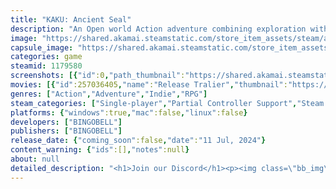 ```yaml
---
title: "KAKU: Ancient Seal"
description: "An Open world Action adventure combining exploration with puzzles and dynamic combat. Go on a journey across a sprawling continent as Kaku, a boy tasked to restore balance to the land. Brave the four elemental regions with the help of Piggy, his powerful companion and conquer their lords."
image: "https://shared.akamai.steamstatic.com/store_item_assets/steam/apps/1179580/header.jpg?t=1727434674"
capsule_image: "https://shared.akamai.steamstatic.com/store_item_assets/steam/apps/1179580/capsule_231x87.jpg?t=1727434674"
categories: game
steamid: 1179580
screenshots: [{"id":0,"path_thumbnail":"https://shared.akamai.steamstatic.com/store_item_assets/steam/apps/1179580/ss_c351dc82ac41a0485f8264117db48006c1a476af.600x338.jpg?t=1727434674","path_full":"https://shared.akamai.steamstatic.com/store_item_assets/steam/apps/1179580/ss_c351dc82ac41a0485f8264117db48006c1a476af.1920x1080.jpg?t=1727434674"},{"id":1,"path_thumbnail":"https://shared.akamai.steamstatic.com/store_item_assets/steam/apps/1179580/ss_a976334737d8780e22daa41de91e64ed32cd2851.600x338.jpg?t=1727434674","path_full":"https://shared.akamai.steamstatic.com/store_item_assets/steam/apps/1179580/ss_a976334737d8780e22daa41de91e64ed32cd2851.1920x1080.jpg?t=1727434674"},{"id":2,"path_thumbnail":"https://shared.akamai.steamstatic.com/store_item_assets/steam/apps/1179580/ss_c281c4cc7cc6723b136601451c196b065592c3ce.600x338.jpg?t=1727434674","path_full":"https://shared.akamai.steamstatic.com/store_item_assets/steam/apps/1179580/ss_c281c4cc7cc6723b136601451c196b065592c3ce.1920x1080.jpg?t=1727434674"},{"id":3,"path_thumbnail":"https://shared.akamai.steamstatic.com/store_item_assets/steam/apps/1179580/ss_9d3829556c0f1714eb4a9b782d5e04ff90f6ef62.600x338.jpg?t=1727434674","path_full":"https://shared.akamai.steamstatic.com/store_item_assets/steam/apps/1179580/ss_9d3829556c0f1714eb4a9b782d5e04ff90f6ef62.1920x1080.jpg?t=1727434674"},{"id":4,"path_thumbnail":"https://shared.akamai.steamstatic.com/store_item_assets/steam/apps/1179580/ss_2534eb9f411f1a6982e331582d32a683ad997134.600x338.jpg?t=1727434674","path_full":"https://shared.akamai.steamstatic.com/store_item_assets/steam/apps/1179580/ss_2534eb9f411f1a6982e331582d32a683ad997134.1920x1080.jpg?t=1727434674"},{"id":5,"path_thumbnail":"https://shared.akamai.steamstatic.com/store_item_assets/steam/apps/1179580/ss_c640fc0b1a5c5082a345296e293cda80d1f29b07.600x338.jpg?t=1727434674","path_full":"https://shared.akamai.steamstatic.com/store_item_assets/steam/apps/1179580/ss_c640fc0b1a5c5082a345296e293cda80d1f29b07.1920x1080.jpg?t=1727434674"},{"id":6,"path_thumbnail":"https://shared.akamai.steamstatic.com/store_item_assets/steam/apps/1179580/ss_416c2e7e07cf96c6116a1c1558a35f35558360a5.600x338.jpg?t=1727434674","path_full":"https://shared.akamai.steamstatic.com/store_item_assets/steam/apps/1179580/ss_416c2e7e07cf96c6116a1c1558a35f35558360a5.1920x1080.jpg?t=1727434674"},{"id":7,"path_thumbnail":"https://shared.akamai.steamstatic.com/store_item_assets/steam/apps/1179580/ss_9f63a1720b543416d05f232a242b671c15eec083.600x338.jpg?t=1727434674","path_full":"https://shared.akamai.steamstatic.com/store_item_assets/steam/apps/1179580/ss_9f63a1720b543416d05f232a242b671c15eec083.1920x1080.jpg?t=1727434674"},{"id":8,"path_thumbnail":"https://shared.akamai.steamstatic.com/store_item_assets/steam/apps/1179580/ss_ff49e1c27b6826d2af5f8a475625f16171ead42d.600x338.jpg?t=1727434674","path_full":"https://shared.akamai.steamstatic.com/store_item_assets/steam/apps/1179580/ss_ff49e1c27b6826d2af5f8a475625f16171ead42d.1920x1080.jpg?t=1727434674"},{"id":9,"path_thumbnail":"https://shared.akamai.steamstatic.com/store_item_assets/steam/apps/1179580/ss_21d65237b669490dd58f289eca4f741b1a10b8da.600x338.jpg?t=1727434674","path_full":"https://shared.akamai.steamstatic.com/store_item_assets/steam/apps/1179580/ss_21d65237b669490dd58f289eca4f741b1a10b8da.1920x1080.jpg?t=1727434674"},{"id":10,"path_thumbnail":"https://shared.akamai.steamstatic.com/store_item_assets/steam/apps/1179580/ss_683a8cf397980495f43a6ac0cd849a8c5db1a807.600x338.jpg?t=1727434674","path_full":"https://shared.akamai.steamstatic.com/store_item_assets/steam/apps/1179580/ss_683a8cf397980495f43a6ac0cd849a8c5db1a807.1920x1080.jpg?t=1727434674"},{"id":11,"path_thumbnail":"https://shared.akamai.steamstatic.com/store_item_assets/steam/apps/1179580/ss_175f8298a0060b33a8fc19f4e4e7c696ca347312.600x338.jpg?t=1727434674","path_full":"https://shared.akamai.steamstatic.com/store_item_assets/steam/apps/1179580/ss_175f8298a0060b33a8fc19f4e4e7c696ca347312.1920x1080.jpg?t=1727434674"},{"id":12,"path_thumbnail":"https://shared.akamai.steamstatic.com/store_item_assets/steam/apps/1179580/ss_71b623b87fdb26942b721c011e79f77135b5758f.600x338.jpg?t=1727434674","path_full":"https://shared.akamai.steamstatic.com/store_item_assets/steam/apps/1179580/ss_71b623b87fdb26942b721c011e79f77135b5758f.1920x1080.jpg?t=1727434674"},{"id":13,"path_thumbnail":"https://shared.akamai.steamstatic.com/store_item_assets/steam/apps/1179580/ss_b7b9420b3f1f976eca074573c04678c2cbb6cdfd.600x338.jpg?t=1727434674","path_full":"https://shared.akamai.steamstatic.com/store_item_assets/steam/apps/1179580/ss_b7b9420b3f1f976eca074573c04678c2cbb6cdfd.1920x1080.jpg?t=1727434674"}]
movies: [{"id":257036405,"name":"Release Tralier","thumbnail":"https://shared.akamai.steamstatic.com/store_item_assets/steam/apps/257036405/movie.293x165.jpg?t=1720749368","webm":{"480":"http://video.akamai.steamstatic.com/store_trailers/257036405/movie480_vp9.webm?t=1720749368","max":"http://video.akamai.steamstatic.com/store_trailers/257036405/movie_max_vp9.webm?t=1720749368"},"mp4":{"480":"http://video.akamai.steamstatic.com/store_trailers/257036405/movie480.mp4?t=1720749368","max":"http://video.akamai.steamstatic.com/store_trailers/257036405/movie_max.mp4?t=1720749368"},"highlight":true},{"id":257032204,"name":"Release Date Tralier","thumbnail":"https://shared.akamai.steamstatic.com/store_item_assets/steam/apps/257032204/movie.293x165.jpg?t=1718787037","webm":{"480":"http://video.akamai.steamstatic.com/store_trailers/257032204/movie480_vp9.webm?t=1718787037","max":"http://video.akamai.steamstatic.com/store_trailers/257032204/movie_max_vp9.webm?t=1718787037"},"mp4":{"480":"http://video.akamai.steamstatic.com/store_trailers/257032204/movie480.mp4?t=1718787037","max":"http://video.akamai.steamstatic.com/store_trailers/257032204/movie_max.mp4?t=1718787037"},"highlight":true}]
genres: ["Action","Adventure","Indie","RPG"]
steam_categories: ["Single-player","Partial Controller Support","Steam Cloud","Family Sharing"]
platforms: {"windows":true,"mac":false,"linux":false}
developers: ["BINGOBELL"]
publishers: ["BINGOBELL"]
release_date: {"coming_soon":false,"date":"11 Jul, 2024"}
content_warning: {"ids":[],"notes":null}
about: null
detailed_description: "<h1>Join our Discord</h1><p><img class=\"bb_img\" src=\"https://shared.akamai.steamstatic.com/store_item_assets/steam/apps/1179580/extras/discord.jpg?t=1727434674\" /></p><br><h1>About the Game</h1><strong><h2 class=\"bb_tag\">1.Craft your unique combat style.</h2></strong>*Unleash exciting combos and execute moves effortlessly.<br>*Tailor your combat style by exploring diverse skill branches to create your own style.<br>*Equip an array of equipment and pair them with Rune Stones for endless gameplay possibilities, and fun experiences.<br>*Master elemental pellets, strategically employing their effects to defeat enemies.<br><br><img class=\"bb_img\" src=\"https://shared.akamai.steamstatic.com/store_item_assets/steam/apps/1179580/extras/01_战斗.gif?t=1727434674\" /><br><br><strong><h2 class=\"bb_tag\">2.Unlock Divine Power: Incarnate the Creator Saga and Experience Epic Battles.</h2></strong>*Embrace your role as the chosen one and and harness the lost diviner power of the Creator Saga.<br>*Experience the thrill of transformation, embodying the incarnation of the Creator Sage in battle.<br>*Engage in epic encounters and unleash the power of Musou, immersion yourself in unparalleled combat experiences.<br><br><img class=\"bb_img\" src=\"https://shared.akamai.steamstatic.com/store_item_assets/steam/apps/1179580/extras/02_变身.gif?t=1727434674\" /><br><br><strong><h2 class=\"bb_tag\">3.Experience the challenges and puzzles in the World of Ruins.</h2></strong>*Delve into the void left by the Creator Saga, where ancient ruins beckon with their unique designs and challenges.<br>*Solve diverse puzzles and encounter obstacles in each ruin, ensuring a fresh and engaging experience in each of them.<br>*Use your courage and wit to navigate through the Ruins Realm, overcoming obstacles to claim valuable rewards.<br><br><img class=\"bb_img\" src=\"https://shared.akamai.steamstatic.com/store_item_assets/steam/apps/1179580/extras/03_遗迹.gif?t=1727434674\" /><br><br><strong><h2 class=\"bb_tag\">4.Embark on an epic journey through a vast ancient fantasy world.</h2></strong>*Explore diverse elemental continents with Piggy, from the icy expanses of the  Howling Snowfield to the murky depths of the Misty Swamps, uncovering stories and secrets lurking behind every adventure.<br>*Deal with the continent’s indigenous inhabitants, the Ponpon and uncover hidden tales by completing various marvellous events.<br>*Master the abilities of your flying pig companion, fostering a bond that leads to a joyful and humorous journey together.<br>*Explore the untamed wilderness, ancient ruins, and mysterious caves in pursuit of long-forgotten treasures.<br><br><img class=\"bb_img\" src=\"https://shared.akamai.steamstatic.com/store_item_assets/steam/apps/1179580/extras/04_探索.gif?t=1727434674\" /><br><br><strong><h2 class=\"bb_tag\">5.The story background.</h2></strong>KAKU: Ancient Seal is an open world ARPG game with an ancient fantasy theme. Set in a primordial era, this world was created by the elemental power of the Creator Saga. One day, a calamity from another realm strikes, causing the dispersion of the elemental souls, and the world splits into four continents, while the Creator Saga goes missing.<br><br>Millennia later, a young man named Kaku, living in the vast snowy mountains, along with Piggy, a flying pig, shoulders the task of finding the lost elemental souls under the guidance of a lost prophecy. They embark on an ancient and fantastical adventure to uncover the truth behind the calamity and the mystery of their own origins.<br><br><img class=\"bb_img\" src=\"https://shared.akamai.steamstatic.com/store_item_assets/steam/apps/1179580/extras/05_跑图.gif?t=1727434674\" />"
---
```


